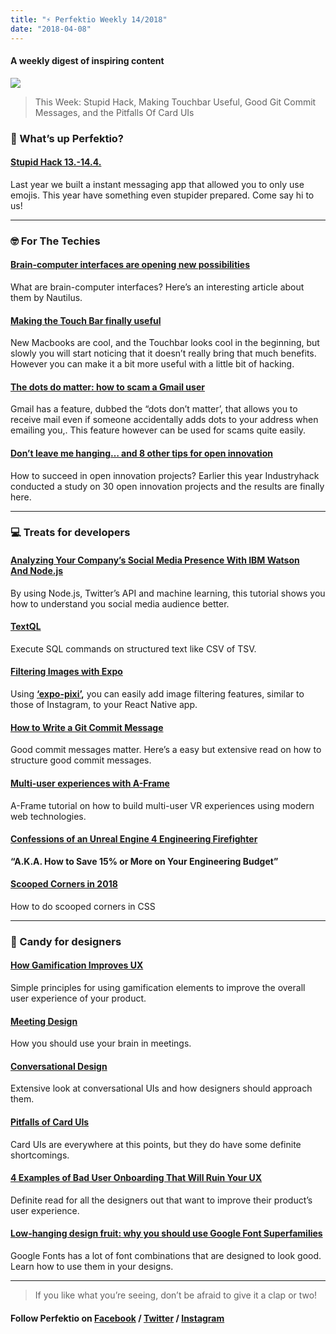```yaml
---
title: "⚡️ Perfektio Weekly 14/2018"
date: "2018-04-08"
---
```


#### A weekly digest of inspiring content

![](http://www.xn--lhteenlahti-l8a.fi/wp-content/uploads/2018/09/d41e2-1koqpmnkzak5kesavxeotbw.png)

> This Week: Stupid Hack, Making Touchbar Useful, Good Git Commit Messages, and the Pitfalls Of Card UIs

### 🙉 What’s up Perfektio?

#### [Stupid Hack 13.-14.4.](https://www.facebook.com/events/350220228717312/)

Last year we built a instant messaging app that allowed you to only use emojis. This year have something even stupider prepared. Come say hi to us!

* * *

### 🤓 For The Techies

#### [Brain-computer interfaces are opening new possibilities](http://nautil.us/issue/59/connections/pop-pop-pop-she-heard-her-brain-in-action-rp)

What are brain-computer interfaces? Here’s an interesting article about them by Nautilus.

#### [Making the Touch Bar finally useful](http://vas3k.com/blog/touchbar/ "http://vas3k.com/blog/touchbar/")

New Macbooks are cool, and the Touchbar looks cool in the beginning, but slowly you will start noticing that it doesn’t really bring that much benefits. However you can make it a bit more useful with a little bit of hacking.

#### [The dots do matter: how to scam a Gmail user](https://jameshfisher.com/2018/04/07/the-dots-do-matter-how-to-scam-a-gmail-user "https://jameshfisher.com/2018/04/07/the-dots-do-matter-how-to-scam-a-gmail-user")

Gmail has a feature, dubbed the “dots don’t matter’, that allows you to receive mail even if someone accidentally adds dots to your address when emailing you,. This feature however can be used for scams quite easily.

#### [Don’t leave me hanging… and 8 other tips for open innovation](https://industryhack.com/whitepaper/)

How to succeed in open innovation projects? Earlier this year Industryhack conducted a study on 30 open innovation projects and the results are finally here.

* * *

### 💻 Treats for developers

#### [Analyzing Your Company’s Social Media Presence With IBM Watson And Node.js](https://www.smashingmagazine.com/2018/04/analyzing-social-media-presence-ibm-watson-nodejs/ "https://www.smashingmagazine.com/2018/04/analyzing-social-media-presence-ibm-watson-nodejs/")

By using Node.js, Twitter’s API and machine learning, this tutorial shows you how to understand you social media audience better.

#### [TextQL](https://github.com/dinedal/textql)

Execute SQL commands on structured text like CSV of TSV.

#### [Filtering Images with Expo](https://blog.expo.io/filtering-images-with-expo-ffd8f053bc85)

Using [**‘expo-pixi’**](https://github.com/expo/expo-pixi)**,** you can easily add image filtering features, similar to those of Instagram, to your React Native app.

#### [How to Write a Git Commit Message](https://chris.beams.io/posts/git-commit/ "https://chris.beams.io/posts/git-commit/")

Good commit messages matter. Here’s a easy but extensive read on how to structure good commit messages.

#### [Multi-user experiences with A-Frame](https://hacks.mozilla.org/2017/10/multi-user-experiences-with-a-frame/ "https://hacks.mozilla.org/2017/10/multi-user-experiences-with-a-frame/")

A-Frame tutorial on how to build multi-user VR experiences using modern web technologies.

#### [Confessions of an Unreal Engine 4 Engineering Firefighter](https://allarsblog.com/2018/03/16/confessions-of-an-unreal-engine-4-engineering-firefighter/ "https://allarsblog.com/2018/03/16/confessions-of-an-unreal-engine-4-engineering-firefighter/")

**“A.K.A. How to Save 15% or More on Your Engineering Budget”**

#### [Scooped Corners in 2018](https://css-tricks.com/scooped-corners-in-2018/ "https://css-tricks.com/scooped-corners-in-2018/")

How to do scooped corners in CSS

* * *

### 🍬 Candy for designers

#### [How Gamification Improves UX](https://www.webdesignerdepot.com/2018/02/how-gamification-improves-ux/ "https://www.webdesignerdepot.com/2018/02/how-gamification-improves-ux/")

Simple principles for using gamification elements to improve the overall user experience of your product.

#### [Meeting Design](https://alistapart.com/article/meeting-design "https://alistapart.com/article/meeting-design")

How you should use your brain in meetings.

#### [Conversational Design](https://alistapart.com/article/conversational-design "https://alistapart.com/article/conversational-design")

Extensive look at conversational UIs and how designers should approach them.

#### [Pitfalls of Card UIs](https://daverupert.com/2018/04/pitfalls-of-card-uis/ "https://daverupert.com/2018/04/pitfalls-of-card-uis/")

Card UIs are everywhere at this points, but they do have some definite shortcomings.

#### [4 Examples of Bad User Onboarding That Will Ruin Your UX](https://www.appcues.com/blog/bad-user-onboarding "https://www.appcues.com/blog/bad-user-onboarding")

Definite read for all the designers out that want to improve their product’s user experience.

#### [Low-hanging design fruit: why you should use Google Font Superfamilies](https://medium.freecodecamp.org/low-hanging-design-fruit-why-you-should-use-google-font-superfamilies-1dae04b2fc50)

Google Fonts has a lot of font combinations that are designed to look good. Learn how to use them in your designs.

* * *

> If you like what you’re seeing, don’t be afraid to give it a clap or two!

#### Follow Perfektio on [Facebook](https://www.facebook.com/PerfektioOy/) / [Twitter](https://twitter.com/perfektio) / [Instagram](https://www.instagram.com/weareperfektio/)
